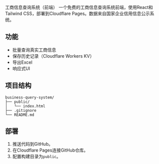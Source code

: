 工商信息查询系统（前端）
 一个免费的工商信息查询系统前端，使用React和Tailwind CSS，部署到Cloudflare Pages。数据来自国家企业信用信息公示系统。

 ## 功能
 - 批量查询真实工商信息
 - 保存历史记录（Cloudflare Workers KV）
 - 导出Excel
 - 响应式UI

 ## 项目结构
 ```
 business-query-system/
 ├── public/
 │   └── index.html
 ├── .gitignore
 └── README.md
 ```

 ## 部署
 1. 推送代码到GitHub。
 2. 在Cloudflare Pages连接GitHub仓库。
 3. 配置构建目录为`public`。

